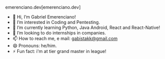 emerenciano.dev[emerenciano.dev]

- 👋 Hi, I’m Gabriel Emerenciano!
- 👀 I’m interested in Coding and Pentesting.
- 🌱 I’m currently learning Python, Java Android, React and React-Native!
- 💞️ I’m looking to do internships in companies.
- 📫 How to reach me, e mail: gabistakk@gmail.com
- 😄 Pronouns: he/him.
- ⚡ Fun fact: i'm at tier grand master in league!
